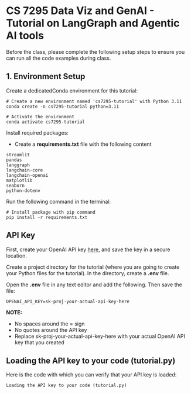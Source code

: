 # CS 7295 Data Viz and GenAI - Tutorial on LangGraph and Agentic AI tools 
Before the class, please complete the following setup steps to ensure you can run all the code examples during class.

## 1. Environment Setup
Create a dedicatedConda environment for this tutorial:
```
# Create a new environment named 'cs7295-tutorial' with Python 3.11
conda create -n cs7295-tutorial python=3.11

# Activate the environment
conda activate cs7295-tutorial
```

Install required packages:
- Create a **requirements.txt** file with the following content
```
streamlit
pandas
langgraph
langchain-core
langchain-openai
matplotlib
seaborn
python-dotenv
```

Run the following command in the terminal:
```
# Install package with pip command
pip install -r requirements.txt
```

## API Key
First, create your OpenAI API key [here](https://platform.openai.com/api-keys), and save the key in a secure location. 

Create a project directory for the tutorial (where you are going to create your Python files for the tutorial). In the directory, create a **.env** file. 

Open the **.env** file in any text editor and add the following. Then save the file: 
```
OPENAI_API_KEY=sk-proj-your-actual-api-key-here
```

**NOTE:**
- No spaces around the = sign
- No quotes around the API key
- Replace sk-proj-your-actual-api-key-here with your actual OpenAI API key that you created

## Loading the API key to your code (tutorial.py)
Here is the code with which you can verify that your API key is loaded:
```
Loading the API key to your code (tutorial.py)
```

